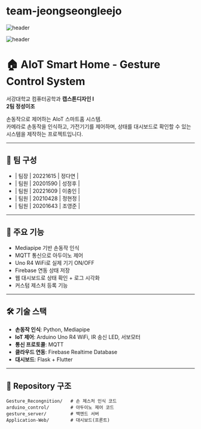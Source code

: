 # team-jeongseongleejo
![header](https://capsule-render.vercel.app/api?type=waving)

![header](https://capsule-render.vercel.app/api?type=waving&color=gradient&height=300&section=header&text=Good%20to%20see%20you%20%F0%9F%A4%97)

# 🏠 AIoT Smart Home - Gesture Control System

서강대학교 컴퓨터공학과 **캡스톤디자인 I**  
**2팀 정성이조**  

손동작으로 제어하는 AIoT 스마트홈 시스템.  
카메라로 손동작을 인식하고, 가전기기를 제어하며, 상태를 대시보드로 확인할 수 있는 시스템을 제작하는 프로젝트입니다.

---

## 👥 팀 구성

- | 팀장 | 20221615 | 정다연 |
- | 팀원 | 20201590 | 성정후 |
- | 팀원 | 20221609 | 이충인 |
- | 팀원 | 20210428 | 정현정 |
- | 팀원 | 20201643 | 조영준 |
  
---

## 🧠 주요 기능

- Mediapipe 기반 손동작 인식
- MQTT 통신으로 아두이노 제어
- Uno R4 WiFi로 실제 기기 ON/OFF
- Firebase 연동 상태 저장
- 웹 대시보드로 상태 확인 + 로그 시각화
- 커스텀 제스처 등록 기능

---

## 🛠 기술 스택

- **손동작 인식**: Python, Mediapipe
- **IoT 제어**: Arduino Uno R4 WiFi, IR 송신 LED, 서보모터
- **통신 프로토콜**: MQTT
- **클라우드 연동**: Firebase Realtime Database
- **대시보드**: Flask + Flutter

---

## 📁 Repository 구조

```
Gesture_Recongnition/   # 손 제스처 인식 코드  
arduino_control/        # 아두이노 제어 코드  
gesture_server/         # 백엔드 서버
Application-Web/        # 대시보드(프론트)

```

